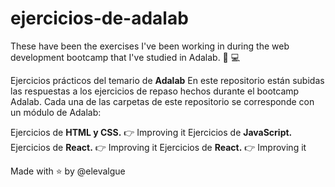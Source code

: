 # ejercicios-de-adalab
These have been the exercises I've been working in during the web development bootcamp that I've studied in Adalab. 🐶  💻

Ejercicios prácticos del temario de __Adalab__
En este repositorio están subidas las respuestas a los ejercicios de repaso hechos durante el bootcamp Adalab. Cada una de las carpetas de este repositorio se corresponde con un módulo de Adalab:

Ejercicios de __HTML y CSS.__ 👉 Improving it
Ejercicios de __JavaScript.__
Ejercicios de __React.__ 👉 Improving it 
Ejercicios de __React.__ 👉 Improving it 

Made with ⭐  by @elevalgue
